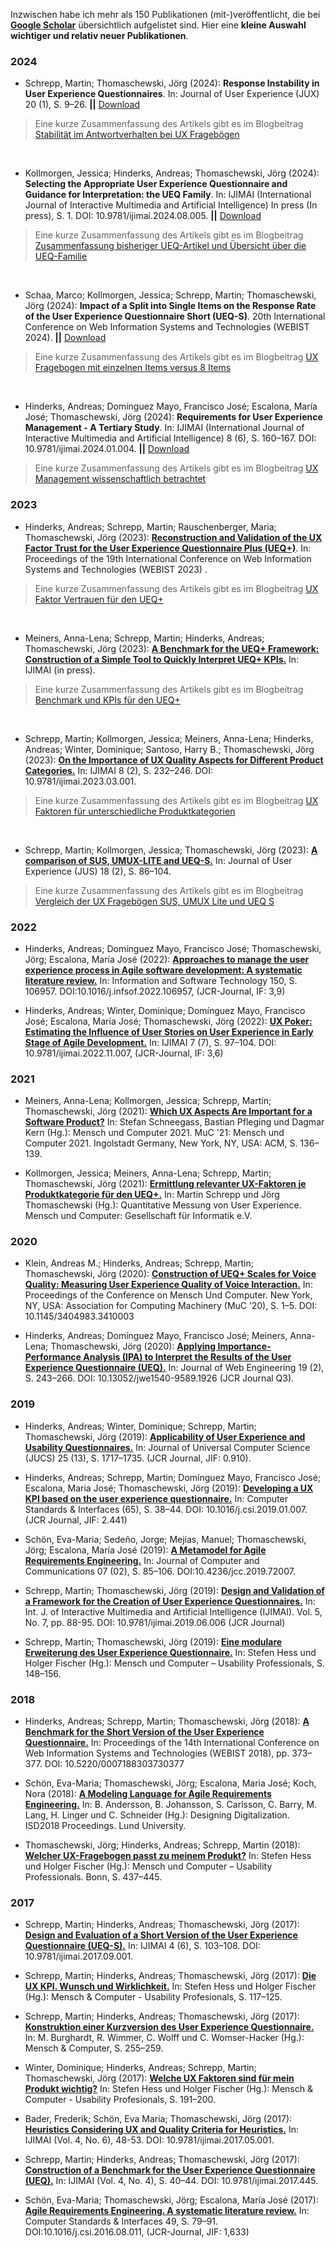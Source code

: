 Inzwischen habe ich mehr als 150 Publikationen (mit-)veröffentlicht, die bei [**Google Scholar**](https://scholar.google.de/citations?sortby=pubdate&hl=de&user=-Oj8JzgAAAAJ) übersichtlich aufgelistet sind. Hier eine **kleine Auswahl wichtiger und relativ neuer Publikationen**.

### 2024 ###
* Schrepp, Martin; Thomaschewski, Jörg (2024): __Response Instability in User Experience Questionnaires__. In: Journal of User Experience (JUX) 20 (1), S. 9–26. **||** [Download](https://www.scitepress.org/Papers/2024/130464/130464.pdf)
> Eine kurze Zusammenfassung des Artikels gibt es im Blogbeitrag [Stabilität im Antwortverhalten bei UX Fragebögen](https://thomaschewski.de/2024/12/30/stabilität-im-antwortverhalten-bei-ux-fragebögen/)

<br>

* Kollmorgen, Jessica; Hinderks, Andreas; Thomaschewski, Jörg (2024): __Selecting the Appropriate User Experience Questionnaire and Guidance for Interpretation: the UEQ Family__. In: IJIMAI (International Journal of Interactive Multimedia and Artificial Intelligence) In press (In press), S. 1. DOI: 10.9781/ijimai.2024.08.005. **||** [Download](https://reunir.unir.net/bitstream/handle/123456789/17349/Selecting%20the%20Appropriate%20User%20Experience%20Questionnaire%20and%20Guidance%20for%20Interpretation.pdf)
> Eine kurze Zusammenfassung des Artikels gibt es im Blogbeitrag [Zusammenfassung bisheriger UEQ-Artikel und Übersicht über die UEQ-Familie](https://thomaschewski.de/2024/09/24/zusammenfassung-bisheriger-ueq-artikel-und-übersicht-über-die-ueq-familie/)

<br>

* Schaa, Marco; Kollmorgen, Jessica; Schrepp, Martin; Thomaschewski, Jörg (2024): __Impact of a Split into Single Items on the Response Rate of the User Experience Questionnaire Short (UEQ-S)__. 20th International Conference on Web Information Systems and Technologies (WEBIST 2024). **||** [Download](https://www.scitepress.org/Papers/2024/130464/130464.pdf)
> Eine kurze Zusammenfassung des Artikels gibt es im Blogbeitrag [UX Fragebogen mit einzelnen Items versus 8 Items](https://thomaschewski.de/2024/11/18/ux-fragebogen-mit-einzelnen-items-versus-8-items/)

<br>


* Hinderks, Andreas; Domínguez Mayo, Francisco José; Escalona, María José; Thomaschewski, Jörg (2024): **Requirements for User Experience Management - A Tertiary Study**. In: IJIMAI (International Journal of Interactive Multimedia and Artificial Intelligence) 8 (6), S. 160–167. DOI: 10.9781/ijimai.2024.01.004. **||** [Download](https://reunir.unir.net/bitstream/handle/123456789/16005/Requirements%20for%20User%20Experience%20Management.pdf)
> Eine kurze Zusammenfassung des Artikels gibt es im Blogbeitrag [UX Management wissenschaftlich betrachtet](https://thomaschewski.de/2024/03/15/ux-management-wissenschaftlich-betrachtet/)


### 2023 ###
* Hinderks, Andreas; Schrepp, Martin; Rauschenberger, Maria; Thomaschewski, Jörg (2023): [**Reconstruction and Validation of the UX Factor Trust for the User Experience Questionnaire Plus (UEQ+)**](https://www.scitepress.org/Papers/2023/121867/121867.pdf). In: Proceedings of the 19th International Conference on Web Information Systems and Technologies (WEBIST 2023) .
> Eine kurze Zusammenfassung des Artikels gibt es im Blogbeitrag [UX Faktor Vertrauen für den UEQ+](https://thomaschewski.de/2023/12/10/ux-faktor-vertrauen-f%C3%BCr-den-ueq/)

<br>

* Meiners, Anna-Lena; Schrepp, Martin; Hinderks, Andreas; Thomaschewski, Jörg (2023): [**A Benchmark for the UEQ+ Framework: Construction of a Simple Tool to Quickly Interpret UEQ+ KPIs.**](https://www.ijimai.org/journal/bibcite/reference/3316)  In: IJIMAI (in press).
> Eine kurze Zusammenfassung des Artikels gibt es im Blogbeitrag [Benchmark und KPIs für den UEQ+](https://thomaschewski.de/2023/12/09/benchmark-und-kpis-f%C3%BCr-den-ueq/)

<br>

* Schrepp, Martin; Kollmorgen, Jessica; Meiners, Anna-Lena; Hinderks, Andreas; Winter, Dominique; Santoso, Harry B.; Thomaschewski, Jörg (2023): [**On the Importance of UX Quality Aspects for Different Product Categories.**](https://www.ijimai.org/journal/bibcite/reference/3288) In: IJIMAI 8 (2), S. 232–246. DOI: 10.9781/ijimai.2023.03.001.
> Eine kurze Zusammenfassung des Artikels gibt es im Blogbeitrag [UX Faktoren für unterschiedliche Produktkategorien](https://thomaschewski.de/2023/12/09/ux-faktoren-f%C3%BCr-unterschiedliche-produktkategorien/)

<br>

* Schrepp, Martin; Kollmorgen, Jessica; Thomaschewski, Jörg (2023): [**A comparison of SUS, UMUX-LITE and UEQ-S.**](https://uxpajournal.org/sus-umux-lite-ueq-s/) In: Journal of User Experience (JUS) 18 (2), S. 86–104. 
> Eine kurze Zusammenfassung des Artikels gibt es im Blogbeitrag [Vergleich der UX Fragebögen SUS, UMUX Lite und UEQ S](https://thomaschewski.de/2023/12/01/vergleich-der-ux-frageb%C3%B6gen-sus-umux-lite-und-ueq-s/)



### 2022 ###

* Hinderks, Andreas; Domínguez Mayo, Francisco José; Thomaschewski, Jörg; Escalona, María José (2022): [**Approaches to manage the user experience process in Agile software development: A systematic literature review.**](https://idus.us.es/handle/11441/144291?locale-attribute=en)  In: Information and Software Technology 150, S. 106957. DOI:10.1016/j.infsof.2022.106957, (JCR-Journal, IF: 3,9)

* Hinderks, Andreas; Winter, Dominique; Domínguez Mayo, Francisco José; Escalona, María José; Thomaschewski, Jörg (2022): [**UX Poker: Estimating the Influence of User Stories on User Experience in Early Stage of Agile Development.**](https://www.ijimai.org/journal/bibcite/reference/3220)  In: IJIMAI 7 (7), S. 97–104. DOI: 10.9781/ijimai.2022.11.007, (JCR-Journal, IF: 3,6)

### 2021 ###

* Meiners, Anna-Lena; Kollmorgen, Jessica; Schrepp, Martin; Thomaschewski, Jörg (2021): [**Which UX Aspects Are Important for a Software Product?**](https://www.researchgate.net/publication/354562436_Which_UX_Aspects_Are_Important_for_a_Software_Product_Importance_Ratings_of_UX_Aspects_for_Software_Products_for_Measurement_with_the_UEQ)  In: Stefan Schneegass, Bastian Pfleging und Dagmar Kern (Hg.): Mensch und Computer 2021. MuC '21: Mensch und Computer 2021. Ingolstadt Germany, New York, NY, USA: ACM, S. 136–139.

* Kollmorgen, Jessica; Meiners, Anna-Lena; Schrepp, Martin; Thomaschewski, Jörg (2021): [**Ermittlung relevanter UX-Faktoren je Produktkategorie für den UEQ+.**](https://www.researchgate.net/publication/352995155_Ermittlung_relevanter_UX-Faktoren_je_Produktkategorie_fur_den_UEQ)  In: Martin Schrepp und Jörg Thomaschewski (Hg.): Quantitative Messung von User Experience. Mensch und Computer: Gesellschaft für Informatik e.V.

### 2020 ###

* Klein, Andreas M.; Hinderks, Andreas; Schrepp, Martin; Thomaschewski, Jörg (2020): [**Construction of UEQ+ Scales for Voice Quality: Measuring User Experience Quality of Voice Interaction.**](https://idus.us.es/handle/11441/105211)  In: Proceedings of the Conference on Mensch Und Computer. New York, NY, USA: Association for Computing Machinery (MuC ’20), S. 1–5. DOI: 10.1145/3404983.3410003

* Hinderks, Andreas; Domínguez Mayo, Francisco José; Meiners, Anna-Lena; Thomaschewski, Jörg (2020): [**Applying Importance-Performance Analysis (IPA) to Interpret the Results of the User Experience Questionnaire (UEQ).**](https://idus.us.es/handle/11441/105508)  In: Journal of Web Engineering 19 (2), S. 243–266. DOI: 10.13052/jwe1540-9589.1926 (JCR Journal Q3).

### 2019 ###

* Hinderks, Andreas; Winter, Dominique; Schrepp, Martin; Thomaschewski, Jörg (2019): [**Applicability of User Experience and Usability Questionnaires.**]( http://www.jucs.org/jucs_25_13/applicability_of_user_experience)  In: Journal of Universal Computer Science (JUCS) 25 (13), S. 1717–1735. (JCR Journal, JIF: 0.910).

* Hinderks, Andreas; Schrepp, Martin; Domínguez Mayo, Francisco José; Escalona, Maria José; Thomaschewski, Jörg (2019): [**Developing a UX KPI based on the user experience questionnaire.**](https://idus.us.es/handle/11441/105435?locale-attribute=en)  In: Computer Standards & Interfaces (65), S. 38–44. DOI: 10.1016/j.csi.2019.01.007. (JCR Journal, JIF: 2.441)

* Schön, Eva-Maria; Sedeño, Jorge; Mejías, Manuel; Thomaschewski, Jörg; Escalona, María José (2019): [**A Metamodel for Agile Requirements Engineering.**](https://idus.us.es/handle/11441/102454)  In: Journal of Computer and Communications 07 (02), S. 85–106. DOI:10.4236/jcc.2019.72007. 

* Schrepp, Martin; Thomaschewski, Jörg (2019): [**Design and Validation of a Framework for the Creation of User Experience Questionnaires.**](https://www.ijimai.org/journal/node/3211)  In: Int. J. of Interactive Multimedia and Artificial Intelligence (IJIMAI). Vol. 5, No. 7, pp. 88-95. DOI: 10.9781/ijimai.2019.06.006 (JCR Journal)

* Schrepp, Martin; Thomaschewski, Jörg (2019): [**Eine modulare Erweiterung des User Experience Questionnaire.**](https://dl.gi.de/bitstream/handle/20.500.12116/24466/muc2019-up-0108.pdf)  In: Stefen Hess und Holger Fischer (Hg.): Mensch und Computer – Usability Professionals, S. 148–156.

### 2018 ###

* Hinderks, Andreas; Schrepp, Martin; Thomaschewski, Jörg (2018): [**A Benchmark for the Short Version of the User Experience Questionnaire.**](https://www.researchgate.net/publication/327473482_A_Benchmark_for_the_Short_Version_of_the_User_Experience_Questionnaire)   In: Proceedings of the 14th International Conference on Web Information Systems and Technologies (WEBIST 2018), pp. 373–377. DOI: 10.5220/0007188303730377

* Schön, Eva-Maria; Thomaschewski, Jörg; Escalona, Maria José; Koch, Nora (2018): [**A Modeling Language for Agile Requirements Engineering.**](https://idus.us.es/handle/11441/88295)  In: B. Andersson, B. Johansson, S. Carlsson, C. Barry, M. Lang, H. Linger und C. Schneider (Hg.): Designing Digitalization. ISD2018 Proceedings. Lund University.

* Thomaschewski, Jörg; Hinderks, Andreas; Schrepp, Martin (2018): [**Welcher UX-Fragebogen passt zu meinem Produkt?**](https://dl.gi.de/bitstream/handle/20.500.12116/16786/Beitrag_150_final__a.pdf)  In: Stefen Hess und Holger Fischer (Hg.): Mensch und Computer – Usability Professionals. Bonn, S. 437–445.

### 2017 ###

* Schrepp, Martin; Hinderks, Andreas; Thomaschewski, Jörg (2017): [**Design and Evaluation of a Short Version of the User Experience Questionnaire (UEQ-S).**](https://www.ijimai.org/journal/node/1838) In: IJIMAI 4 (6), S. 103–108. DOI: 10.9781/ijimai.2017.09.001. 

* Schrepp, Martin; Hinderks, Andreas; Thomaschewski, Jörg (2017): [**Die UX KPI. Wunsch und Wirklichkeit.**](https://dl.gi.de/bitstream/handle/20.500.12116/5770/2017_UP_002.pdf)  In: Stefen Hess und Holger Fischer (Hg.): Mensch & Computer - Usability Profesionals, S. 117–125. 

* Schrepp, Martin; Hinderks, Andreas; Thomaschewski, Jörg (2017): [**Konstruktion einer Kurzversion des User Experience Questionnaire.**](https://dl.gi.de/bitstream/handle/20.500.12116/3292/2017_MCI_006.pdf)  In: M. Burghardt, R. Wimmer, C. Wolff und C. Womser-Hacker (Hg.): Mensch & Computer, S. 255–259. 

* Winter, Dominique; Hinderks, Andreas; Schrepp, Martin; Thomaschewski, Jörg (2017): [**Welche UX Faktoren sind für mein Produkt wichtig?**](https://dl.gi.de/bitstream/handle/20.500.12116/5770/2017_UP_002.pdf)  In: Stefen Hess und Holger Fischer (Hg.): Mensch & Computer - Usability Profesionals, S. 191–200. 

* Bader, Frederik; Schön, Eva Maria; Thomaschewski, Jörg (2017): [**Heuristics Considering UX and Quality Criteria for Heuristics.**](https://www.ijimai.org/journal/node/1684)  In: IJIMAI (Vol. 4, No. 6), 48-53. DOI: 10.9781/ijimai.2017.05.001. 

* Schrepp, Martin; Hinderks, Andreas; Thomaschewski, Jörg (2017): [**Construction of a Benchmark for the User Experience Questionnaire (UEQ).**](https://www.ijimai.org/journal/node/1514)  In: IJIMAI (Vol. 4, No. 4), S. 40–44. DOI: 10.9781/ijimai.2017.445. 

* Schön, Eva-Maria; Thomaschewski, Jörg; Escalona, María José (2017): [**Agile Requirements Engineering. A systematic literature review.**](https://idus.us.es/handle/11441/88292)  In: Computer Standards & Interfaces 49, S. 79–91. DOI:10.1016/j.csi.2016.08.011, (JCR-Journal, JIF: 1,633)
